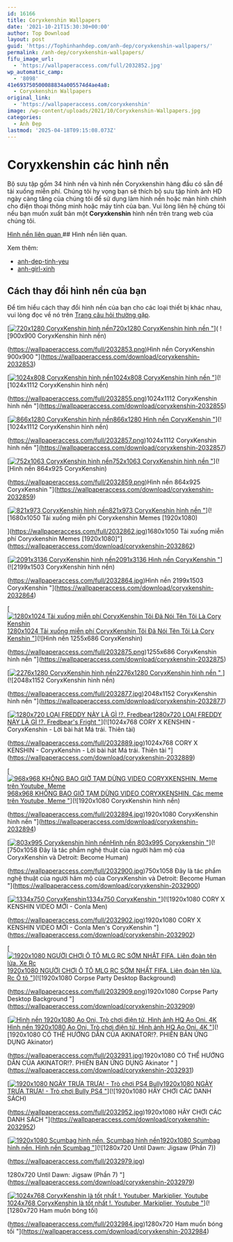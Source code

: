 ```yaml
---
id: 16166
title: Coryxkenshin Wallpapers
date: '2021-10-21T15:30:30+00:00'
author: Top Download
layout: post
guid: 'https://Tophinhanhdep.com/anh-dep/coryxkenshin-wallpapers/'
permalink: /anh-dep/coryxkenshin-wallpapers/
fifu_image_url:
  - 'https://wallpaperaccess.com/full/2032852.jpg'
wp_automatic_camp:
  - '8098'
41e693750500088834a005574d4ae4a8:
  - Coryxkenshin Wallpapers
original_link:
  - 'https://wallpaperaccess.com/coryxkenshin'
image: /wp-content/uploads/2021/10/Coryxkenshin-Wallpapers.jpg
categories:
  - Ảnh Đẹp
lastmod: '2025-04-18T09:15:08.073Z'
---
```

# Coryxkenshin các hình nền

Bộ sưu tập gồm 34 hình nền và hình nền Coryxkenshin hàng đầu có sẵn để tải xuống miễn phí. Chúng tôi hy vọng bạn sẽ thích bộ sưu tập hình ảnh HD ngày càng tăng của chúng tôi để sử dụng làm hình nền hoặc màn hình chính cho điện thoại thông minh hoặc máy tính của bạn. Vui lòng liên hệ chúng tôi nếu bạn muốn xuất bản một **Coryxkenshin** hình nền trên trang web của chúng tôi.

[Hình nền liên quan ](#related) ## Hình nền liên quan.

   
 Xem thêm:

   
- [anh-dep-tinh-yeu](https://tophinhanhdep.com/anh-tinh-yeu/anh-dep-tinh-yeu/)
- [anh-girl-xinh](https://tophinhanhdep.com/gai-xinh/anh-girl-xinh/)

## Cách thay đổi hình nền của bạn

Để tìm hiểu cách thay đổi hình nền của bạn cho các loại thiết bị khác nhau, vui lòng đọc về nó trên [Trang câu hỏi thường gặp](https://tophinhanhdep.com/faq/).

  
[[![720x1280 CoryxKenshin hình nền](https://wallpaperaccess.com/full/2032852.jpg)720x1280 CoryxKenshin hình nền "](https://wallpaperaccess.com/download/coryxkenshin-2032852)]( ![900x900 CoryxKenshin hình nền)

(https://wallpaperaccess.com/full/2032853.png)Hình nền CoryxKenshin 900x900 "](https://wallpaperaccess.com/download/coryxkenshin-2032853)

[[![1024x808 CoryxKenshin hình nền](https://wallpaperaccess.com/full/2032854.jpg)1024x808 CoryxKenshin hình nền "](https://wallpaperaccess.com/download/coryxkenshin-2032854)](![1024x1112 CoryxKenshin hình nền)

(https://wallpaperaccess.com/full/2032855.png)1024x1112 CoryxKenshin hình nền "](https://wallpaperaccess.com/download/coryxkenshin-2032855)

[[![866x1280 CoryxKenshin hình nền](https://wallpaperaccess.com/full/2032856.jpg)866x1280 Hình nền CoryxKenshin "](https://wallpaperaccess.com/download/coryxkenshin-2032856)](![1024x1112 CoryxKenshin hình nền)

(https://wallpaperaccess.com/full/2032857.png)1024x1112 CoryxKenshin hình nền "](https://wallpaperaccess.com/download/coryxkenshin-2032857)

[[![752x1063 CoryxKenshin hình nền](https://wallpaperaccess.com/full/2032858.jpg)752x1063 CoryxKenshin hình nền "](https://wallpaperaccess.com/download/coryxkenshin-2032858)](![Hình nền 864x925 CoryxKenshin)

(https://wallpaperaccess.com/full/2032859.png)Hình nền 864x925 CoryxKenshin "](https://wallpaperaccess.com/download/coryxkenshin-2032859)

[[![821x973 CoryxKenshin hình nền](https://wallpaperaccess.com/full/2032860.jpg)821x973 CoryxKenshin hình nền "](https://wallpaperaccess.com/download/coryxkenshin-2032860)](![1680x1050 Tải xuống miễn phí Coryxkenshin Memes [1920x1080)

](https://wallpaperaccess.com/full/2032862.jpg)1680x1050 Tải xuống miễn phí Coryxkenshin Memes \[1920x1080\]"](https://wallpaperaccess.com/download/coryxkenshin-2032862)

[[![2091x3136 CoryxKenshin hình nền](https://wallpaperaccess.com/full/2032863.jpg)2091x3136 Hình nền CoryxKenshin "](https://wallpaperaccess.com/download/coryxkenshin-2032863)](![2199x1503 CoryxKenshin hình nền)

(https://wallpaperaccess.com/full/2032864.jpg)Hình nền 2199x1503 CoryxKenshin "](https://wallpaperaccess.com/download/coryxkenshin-2032864)

[[![1280x1024 Tải xuống miễn phí CoryxKenshin Tôi Đã Nói Tên Tôi Là Cory Kenshin](https://wallpaperaccess.com/full/2032865.jpg)1280x1024 Tải xuống miễn phí CoryxKenshin Tôi Đã Nói Tên Tôi Là Cory Kenshin "](https://wallpaperaccess.com/download/coryxkenshin-2032865)](![Hình nền 1255x686 CoryxKenshin)

(https://wallpaperaccess.com/full/2032875.png)1255x686 CoryxKenshin hình nền "](https://wallpaperaccess.com/download/coryxkenshin-2032875)

[[![2276x1280 CoryxKenshin hình nền](https://wallpaperaccess.com/full/2032876.jpg)2276x1280 CoryxKenshin hình nền " ](https://wallpaperaccess.com/download/coryxkenshin-2032876)](![2048x1152 CoryxKenshin hình nền)

(https://wallpaperaccess.com/full/2032877.jpg)2048x1152 CoryxKenshin hình nền "](https://wallpaperaccess.com/download/coryxkenshin-2032877)

[[![1280x720 LOẠI FREDDY NÀY LÀ GÌ !?.  Fredbear](https://wallpaperaccess.com/full/2032879.jpg)1280x720 LOẠI FREDDY NÀY LÀ GÌ !?. Fredbear's Fright "](https://wallpaperaccess.com/download/coryxkenshin-2032879)](![1024x768 CORY X KENSHIN - CoryxKenshin - Lời bài hát Má trái.  Thiên tài)

(https://wallpaperaccess.com/full/2032889.jpg)1024x768 CORY X KENSHIN - CoryxKenshin - Lời bài hát Má trái. Thiên tài "](https://wallpaperaccess.com/download/coryxkenshin-2032889)

[[![968x968 KHÔNG BAO GIỜ TẠM DỪNG VIDEO CORYXKENSHIN.  Meme trên Youtube, Meme](https://wallpaperaccess.com/full/2032893.jpg)968x968 KHÔNG BAO GIỜ TẠM DỪNG VIDEO CORYXKENSHIN. Các meme trên Youtube, Meme "](https://wallpaperaccess.com/download/coryxkenshin-2032893)](![1920x1080 CoryxKenshin hình nền)

(https://wallpaperaccess.com/full/2032894.jpg)1920x1080 CoryxKenshin hình nền "](https://wallpaperaccess.com/download/coryxkenshin-2032894)

[[![803x995 Coryxkenshin hình nền](https://wallpaperaccess.com/full/2032897.jpg)Hình nền 803x995 Coryxkenshin "](https://wallpaperaccess.com/download/coryxkenshin-2032897)](![750x1058 Đây là tác phẩm nghệ thuật của người hâm mộ của CoryxKenshin và Detroit: Become Human)

(https://wallpaperaccess.com/full/2032900.jpg)750x1058 Đây là tác phẩm nghệ thuật của người hâm mộ của CoryxKenshin và Detroit: Become Human "](https://wallpaperaccess.com/download/coryxkenshin-2032900)

[[![1334x750 CoryxKenshin](https://wallpaperaccess.com/full/2032901.png)1334x750 CoryxKenshin "](https://wallpaperaccess.com/download/coryxkenshin-2032901)](![1920x1080 CORY X KENSHIN VIDEO MỚI - Conla Men)

(https://wallpaperaccess.com/full/2032902.jpg)1920x1080 CORY X KENSHIN VIDEO MỚI - Conla Men's CoryxKenshin "](https://wallpaperaccess.com/download/coryxkenshin-2032902)

[[![1920x1080 NGƯỜI CHƠI Ô TÔ MLG RC SỚM NHẤT FIFA.  Liên đoàn tên lửa.  Xe Rc](https://wallpaperaccess.com/full/2032906.jpg)1920x1080 NGƯỜI CHƠI Ô TÔ MLG RC SỚM NHẤT FIFA. Liên đoàn tên lửa. Rc Ô tô "](https://wallpaperaccess.com/download/coryxkenshin-2032906)](![1920x1080 Corpse Party Desktop Background)

(https://wallpaperaccess.com/full/2032909.png)1920x1080 Corpse Party Desktop Background "](https://wallpaperaccess.com/download/coryxkenshin-2032909)

[[![Hình nền 1920x1080 Ao Oni, Trò chơi điện tử, Hình ảnh HQ Ao Oni.  4K](https://wallpaperaccess.com/full/2032914.jpg)Hình nền 1920x1080 Ao Oni, Trò chơi điện tử, Hình ảnh HQ Ao Oni. 4K "](https://wallpaperaccess.com/download/coryxkenshin-2032914)](![1920x1080 CÓ THỂ HƯỚNG DẪN CỦA AKINATOR!?.  PHIÊN BẢN ỨNG DỤNG Akinator)

(https://wallpaperaccess.com/full/2032931.jpg)1920x1080 CÓ THỂ HƯỚNG DẪN CỦA AKINATOR!?. PHIÊN BẢN ỨNG DỤNG Akinator " ](https://wallpaperaccess.com/download/coryxkenshin-2032931)

[[![1920x1080 NGÀY TRƯA TRƯA!  - Trò chơi PS4 Bully](https://wallpaperaccess.com/full/2032941.jpg)1920x1080 NGÀY TRƯA TRƯA! - Trò chơi Bully PS4 "](https://wallpaperaccess.com/download/coryxkenshin-2032941)](![1920x1080 HÃY CHƠI CÁC DANH SÁCH)

(https://wallpaperaccess.com/full/2032952.jpg)1920x1080 HÃY CHƠI CÁC DANH SÁCH "](https://wallpaperaccess.com/download/coryxkenshin-2032952)

[[![1920x1080 Scumbag hình nền.  Scumbag hình nền](https://wallpaperaccess.com/full/2032955.jpg)1920x1080 Scumbag hình nền. Hình nền Scumbag "](https://wallpaperaccess.com/download/coryxkenshin-2032955)](![1280x720 Until Dawn: Jigsaw (Phần 7))

(https://wallpaperaccess.com/full/2032979.jpg)

1280x720 Until Dawn: Jigsaw (Phần 7) "](https://wallpaperaccess.com/download/coryxkenshin-2032979)

[[![1024x768 CoryxKenshin là tốt nhất !.  Youtuber, Markiplier, Youtube](https://wallpaperaccess.com/full/2032980.jpg)1024x768 CoryxKenshin là tốt nhất !. Youtuber, Markiplier, Youtube "](https://wallpaperaccess.com/download/coryxkenshin-2032980)](![1280x720 Ham muốn bóng tối)

(https://wallpaperaccess.com/full/2032984.jpg)1280x720 Ham muốn bóng tối "](https://wallpaperaccess.com/download/coryxkenshin-2032984)
